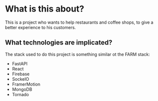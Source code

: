 # What is this about?

This is a project who wants to help restaurants and coffee shops, to give a better experience to his customers.

## What technologies are implicated?

The stack used to do this project is something similar ot the FARM stack:

- FastAPI
- React
- Firebase
- SockeIO
- FramerMotion
- MongoDB
- Tornado
